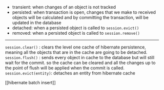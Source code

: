 - transient:
	when changes of an object is not tracked
- persisted:
	when transaction is open, changes that we make to received objects will be calculated and by committing the transaction, will be updated in the database
- detached:
	when a persisted object is called to `session.evict()`
- removed:
	when a persisted object is called to `session.remove()`



***
`session.clear()` : 
	clears the level one cache of hibernate persistence, meaning all the objects that are in the cache are going to be detached.
`session.flush()` : 
	sends every object in cache to the database but will still wait for the commit.
	so the cache can be cleared and all the changes up to the point of flush will be applied when the commit is called. 
 `session.evict(entity)`: 
	 detaches an entity from hibernate cache

[[hibernate batch insert]]